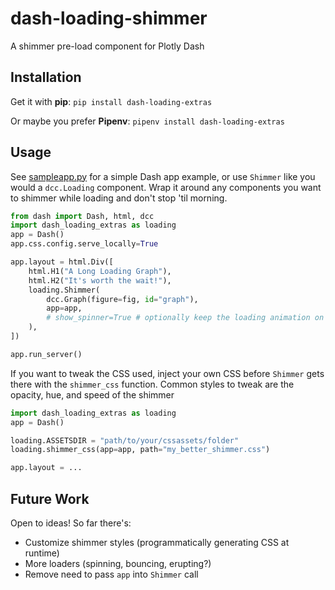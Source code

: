 # dash-loading-shimmer
A shimmer pre-load component for Plotly Dash

## Installation

Get it with **pip**: `pip install dash-loading-extras`

Or maybe you prefer **Pipenv**: `pipenv install dash-loading-extras`

## Usage

See [sampleapp.py](sampleapp.py) for a simple Dash app example, or use `Shimmer` like you would a `dcc.Loading` component. Wrap it around any components you want to shimmer while loading and don't stop 'til morning.

```python
from dash import Dash, html, dcc
import dash_loading_extras as loading
app = Dash()
app.css.config.serve_locally=True

app.layout = html.Div([
    html.H1("A Long Loading Graph"),
    html.H2("It's worth the wait!"),
    loading.Shimmer(
        dcc.Graph(figure=fig, id="graph"),
        app=app,
        # show_spinner=True # optionally keep the loading animation on top of the shimmering element
    ),
])

app.run_server()
```

If you want to tweak the CSS used, inject your own CSS before `Shimmer` gets there with the `shimmer_css` function. Common styles to tweak are the opacity, hue, and speed of the shimmer

```python
import dash_loading_extras as loading
app = Dash()

loading.ASSETSDIR = "path/to/your/cssassets/folder"
loading.shimmer_css(app=app, path="my_better_shimmer.css")

app.layout = ...

```

## Future Work

Open to ideas! So far there's:

* Customize shimmer styles (programmatically generating CSS at runtime)
* More loaders (spinning, bouncing, erupting?)
* Remove need to pass `app` into `Shimmer` call
